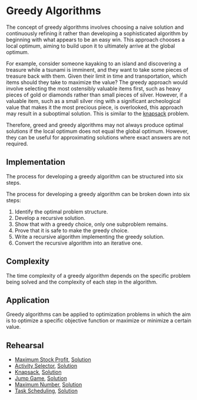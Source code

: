 # Greedy Algorithms

The concept of greedy algorithms involves choosing a naive solution and continuously refining it rather than developing a sophisticated algorithm by beginning with what appears to be an easy win. This approach chooses a local optimum, aiming to build upon it to ultimately arrive at the global optimum.

For example, consider someone kayaking to an island and discovering a treasure while a tsunami is imminent, and they want to take some pieces of treasure back with them. Given their limit in time and transportation, which items should they take to maximize the value? The greedy approach would involve selecting the most ostensibly valuable items first, such as heavy pieces of gold or diamonds rather than small pieces of silver. However, if a valuable item, such as a small silver ring with a significant archeological value that makes it the most precious piece, is overlooked, this approach may result in a suboptimal solution. This is similar to the [knapsack](./knapsack_test.go) problem.

Therefore, greed and greedy algorithms may not always produce optimal solutions if the local optimum does not equal the global optimum. However, they can be useful for approximating solutions where exact answers are not required.

## Implementation

The process for developing a greedy algorithm can be structured into six steps.

The process for developing a greedy algorithm can be broken down into six steps:

1. Identify the optimal problem structure.
2. Develop a recursive solution.
3. Show that with a greedy choice, only one subproblem remains.
4. Prove that it is safe to make the greedy choice.
5. Write a recursive algorithm implementing the greedy solution.
6. Convert the recursive algorithm into an iterative one.

## Complexity

The time complexity of a greedy algorithm depends on the specific problem being solved and the complexity of each step in the algorithm.

## Application

Greedy algorithms can be applied to optimization problems in which the aim is to optimize a specific objective function or maximize or minimize a certain value.

## Rehearsal

* [Maximum Stock Profit](./max_stock_profit_test.go), [Solution](./max_stock_profit.go)
* [Activity Selector](./activity_selector_test.go), [Solution](./activity_selector.go)
* [Knapsack](./knapsack_test.go), [Solution](./knapsack.go)
* [Jump Game](./jump_game_test.go), [Solution](./jump_game.go)
* [Maximum Number](./max_number_test.go), [Solution](./max_number.go)
* [Task Scheduling](./task_scheduling_test.go), [Solution](./task_scheduling.go)
